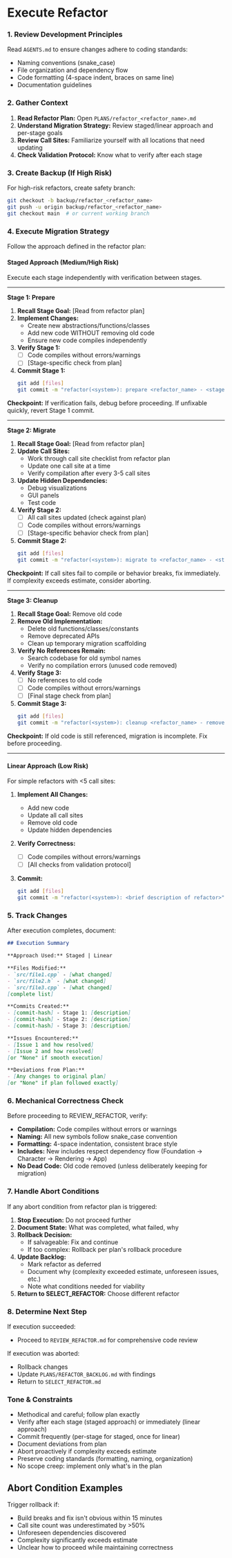 # Execute Refactor

### 1. Review Development Principles

Read `AGENTS.md` to ensure changes adhere to coding standards:
- Naming conventions (snake_case)
- File organization and dependency flow
- Code formatting (4-space indent, braces on same line)
- Documentation guidelines

### 2. Gather Context

1. **Read Refactor Plan:** Open `PLANS/refactor_<refactor_name>.md`
2. **Understand Migration Strategy:** Review staged/linear approach and per-stage goals
3. **Review Call Sites:** Familiarize yourself with all locations that need updating
4. **Check Validation Protocol:** Know what to verify after each stage

### 3. Create Backup (If High Risk)

For high-risk refactors, create safety branch:

```bash
git checkout -b backup/refactor_<refactor_name>
git push -u origin backup/refactor_<refactor_name>
git checkout main  # or current working branch
```

### 4. Execute Migration Strategy

Follow the approach defined in the refactor plan:

#### Staged Approach (Medium/High Risk)

Execute each stage independently with verification between stages.

---

**Stage 1: Prepare**

1. **Recall Stage Goal:** [Read from refactor plan]
2. **Implement Changes:**
   - Create new abstractions/functions/classes
   - Add new code WITHOUT removing old code
   - Ensure new code compiles independently
3. **Verify Stage 1:**
   - [ ] Code compiles without errors/warnings
   - [ ] [Stage-specific check from plan]
4. **Commit Stage 1:**
   ```bash
   git add [files]
   git commit -m "refactor(<system>): prepare <refactor_name> - <stage goal>"
   ```

**Checkpoint:** If verification fails, debug before proceeding. If unfixable quickly, revert Stage 1 commit.

---

**Stage 2: Migrate**

1. **Recall Stage Goal:** [Read from refactor plan]
2. **Update Call Sites:**
   - Work through call site checklist from refactor plan
   - Update one call site at a time
   - Verify compilation after every 3-5 call sites
3. **Update Hidden Dependencies:**
   - Debug visualizations
   - GUI panels
   - Test code
4. **Verify Stage 2:**
   - [ ] All call sites updated (check against plan)
   - [ ] Code compiles without errors/warnings
   - [ ] [Stage-specific behavior check from plan]
5. **Commit Stage 2:**
   ```bash
   git add [files]
   git commit -m "refactor(<system>): migrate to <refactor_name> - <stage goal>"
   ```

**Checkpoint:** If call sites fail to compile or behavior breaks, fix immediately. If complexity exceeds estimate, consider aborting.

---

**Stage 3: Cleanup**

1. **Recall Stage Goal:** Remove old code
2. **Remove Old Implementation:**
   - Delete old functions/classes/constants
   - Remove deprecated APIs
   - Clean up temporary migration scaffolding
3. **Verify No References Remain:**
   - Search codebase for old symbol names
   - Verify no compilation errors (unused code removed)
4. **Verify Stage 3:**
   - [ ] No references to old code
   - [ ] Code compiles without errors/warnings
   - [ ] [Final stage check from plan]
5. **Commit Stage 3:**
   ```bash
   git add [files]
   git commit -m "refactor(<system>): cleanup <refactor_name> - remove old implementation"
   ```

**Checkpoint:** If old code is still referenced, migration is incomplete. Fix before proceeding.

---

#### Linear Approach (Low Risk)

For simple refactors with <5 call sites:

1. **Implement All Changes:**
   - Add new code
   - Update all call sites
   - Remove old code
   - Update hidden dependencies

2. **Verify Correctness:**
   - [ ] Code compiles without errors/warnings
   - [ ] [All checks from validation protocol]

3. **Commit:**
   ```bash
   git add [files]
   git commit -m "refactor(<system>): <brief description of refactor>"
   ```

### 5. Track Changes

After execution completes, document:

```markdown
## Execution Summary

**Approach Used:** Staged | Linear

**Files Modified:**
- `src/file1.cpp` - [what changed]
- `src/file2.h` - [what changed]
- `src/file3.cpp` - [what changed]
[complete list]

**Commits Created:**
- [commit-hash] - Stage 1: [description]
- [commit-hash] - Stage 2: [description]
- [commit-hash] - Stage 3: [description]

**Issues Encountered:**
- [Issue 1 and how resolved]
- [Issue 2 and how resolved]
[or "None" if smooth execution]

**Deviations from Plan:**
- [Any changes to original plan]
[or "None" if plan followed exactly]
```

### 6. Mechanical Correctness Check

Before proceeding to REVIEW_REFACTOR, verify:

- **Compilation:** Code compiles without errors or warnings
- **Naming:** All new symbols follow snake_case convention
- **Formatting:** 4-space indentation, consistent brace style
- **Includes:** New includes respect dependency flow (Foundation → Character → Rendering → App)
- **No Dead Code:** Old code removed (unless deliberately keeping for migration)

### 7. Handle Abort Conditions

If any abort condition from refactor plan is triggered:

1. **Stop Execution:** Do not proceed further
2. **Document State:** What was completed, what failed, why
3. **Rollback Decision:**
   - If salvageable: Fix and continue
   - If too complex: Rollback per plan's rollback procedure
4. **Update Backlog:**
   - Mark refactor as deferred
   - Document why (complexity exceeded estimate, unforeseen issues, etc.)
   - Note what conditions needed for viability
5. **Return to SELECT_REFACTOR:** Choose different refactor

### 8. Determine Next Step

If execution succeeded:
- Proceed to `REVIEW_REFACTOR.md` for comprehensive code review

If execution was aborted:
- Rollback changes
- Update `PLANS/REFACTOR_BACKLOG.md` with findings
- Return to `SELECT_REFACTOR.md`

### Tone & Constraints

- Methodical and careful; follow plan exactly
- Verify after each stage (staged approach) or immediately (linear approach)
- Commit frequently (per-stage for staged, once for linear)
- Document deviations from plan
- Abort proactively if complexity exceeds estimate
- Preserve coding standards (formatting, naming, organization)
- No scope creep: implement only what's in the plan

## Abort Condition Examples

Trigger rollback if:
- Build breaks and fix isn't obvious within 15 minutes
- Call site count was underestimated by >50%
- Unforeseen dependencies discovered
- Complexity significantly exceeds estimate
- Unclear how to proceed while maintaining correctness
